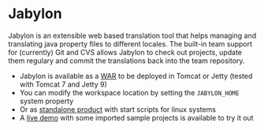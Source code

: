 Jabylon
=======

Jabylon is an extensible web based translation tool that helps managing and translating java property files to different locales.
The built-in team support for (currently) Git and CVS allows Jabylon to check out projects, update them regulary and commit the translations back into the team repository.

* Jabylon is available as a [WAR](https://buildhive.cloudbees.com/job/jutzig/job/jabylon/org.jabylon$jabylon.war/lastSuccessfulBuild/artifact/org.jabylon/jabylon.war/1.0.0-SNAPSHOT/jabylon.war-1.0.0-SNAPSHOT.war) to be deployed in Tomcat or Jetty (tested with Tomcat 7 and Jetty 9)
 * You can modify the workspace location by setting the `JABYLON_HOME` system property
* Or as [standalone product](https://buildhive.cloudbees.com/job/jutzig/job/jabylon/org.jabylon$jabylon.product/lastSuccessfulBuild/artifact/org.jabylon/jabylon.product/1.0.0-SNAPSHOT/jabylon.product-1.0.0-SNAPSHOT-distribution.zip) with start scripts for linux systems
* A [live demo](https://demo-jabylon.rhcloud.com) with some imported sample projects is available to try it out
